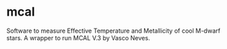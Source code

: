 # mcal
Software to measure Effective Temperature and Metallicity of cool M-dwarf stars. A wrapper to run MCAL V.3 by Vasco Neves. 
